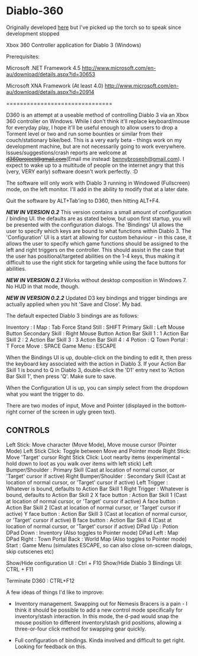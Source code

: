 Diablo-360
====
Originally developed [here](https://github.com/d360project/d360) but I've
picked up the torch so to speak since development stopped

Xbox 360 Controller application for Diablo 3 (Windows)

Prerequisites:

Microsoft .NET Framework 4.5
http://www.microsoft.com/en-au/download/details.aspx?id=30653

Microsoft XNA Framework (At least 4.0)
http://www.microsoft.com/en-au/download/details.aspx?id=20914

===============================

D360 is an attempt at a useable method of controlling Diablo 3 via an Xbox 360 controller on Windows. While I don't think it'll replace keyboard/mouse for everyday play, I hope it'll be useful enough to allow users to drop a Torment level or two and run some bounties or similar from their couch/stationary bike/bed. This is a very early beta - things work on my development machine, but are not necessarily going to work everywhere. Issues/suggestions/crash reports are welcome at ~~d360project@gmail.com~~(Email me instead: bennybroseph@gmail.com). I expect to wake up to a multitude of people on the internet angry that this (very, VERY early) software doesn't work perfectly. :D

The software will only work with Diablo 3 running in Windowed (Fullscreen) mode, on the left monitor. I'll add in the ability to modify that at a later date.

Quit the software by ALT+Tab'ing to D360, then hitting ALT+F4.

***NEW IN VERSION 0.2***
This version contains a small amount of configuration / binding UI. the defaults are as stated below, but upon first startup, you will be presented with the configuration dialogs. The 'Bindings' UI allows the user to specify which keys are bound to what functions within Diablo 3. The 'Configuration' UI is a start at allowing for custom behaviour - in this case, it allows the user to specify which game functions should be assigned to the left and right triggers on the controller. This should assist in the case that the user has positional/targeted abilities on the 1-4 keys, thus making it difficult to use the right stick for targeting while using the face buttons for abilities. 

***NEW IN VERSION 0.2.1***
Works without desktop composition in Windows 7. No HUD in that mode, though.

***NEW IN VERSION 0.2.2***
Updated D3 key bindings and trigger bindings are actually applied when you hit 'Save and Close'. My bad.

The default expected Diablo 3 bindings are as follows:

Inventory :					I
Map : 						Tab
Force Stand Still : 		SHIFT
Primary Skill : 			Left Mouse Button
Secondary Skill :			Right Mouse Button
Action Bar Skill 1 : 		1
Action Bar Skill 2 : 		2
Action Bar Skill 3 : 		3
Action Bar Skill 4 : 		4
Potion : 					Q
Town Portal : 				T
Force Move : 				SPACE
Game Menu : 				ESCAPE

When the Bindings UI is up, double-click on the binding to edit it, then press the keyboard key associated with the action in Diablo 3. If your Action Bar Skill 1 is bound to Q in Diablo 3, double-click the 'D1' entry next to 'Action Bar Skill 1', then press 'Q'. Make sure to save.

When the Configuration UI is up, you can simply select from the dropdown what you want the trigger to do.


 There are two modes of input, Move and Pointer (displayed in the bottom-right corner of the screen in ugly green text).

CONTROLS
---------
Left Stick: 				Move character (Move Mode), Move mouse cursor (Pointer Mode)
Left Stick Click: 			Toggle between Move and Pointer mode
Right Stick: 				Move 'Target' cursor
Right Stick Click:			Loot nearby items (experimental - hold down to loot as you walk over items with left stick)
Left Bumper/Shoulder : 		Primary Skill (Cast at location of normal cursor, or 'Target' cursor if active)
Right Bumper/Shoulder : 	Secondary Skill (Cast at location of normal cursor, or 'Target' cursor if active)
Left Trigger : 				Whatever is bound, defaults to Action Bar Skill 1
Right Trigger : 			Whatever is bound, defaults to Action Bar Skill 2
X face button : 			Action Bar Skill 1 (Cast at location of normal cursor, or 'Target' cursor if active)
A face button : 			Action Bar Skill 2 (Cast at location of normal cursor, or 'Target' cursor if active)
Y face button : 			Action Bar Skill 3 (Cast at location of normal cursor, or 'Target' cursor if active)
B face button : 			Action Bar Skill 4 (Cast at location of normal cursor, or 'Target' cursor if active)
DPad Up : 					Potion
DPad Down : 				Inventory (Also toggles to Pointer mode)
DPad Left : 				Map 
DPad Right : 				Town Portal
Back : 						World Map (Also toggles to Pointer mode)
Start : 					Game Menu (simulates ESCAPE, so can also close on-screen dialogs, skip cutscenes etc)

Show/Hide configuration UI : Ctrl + F10
Show/Hide Diablo 3 Bindings UI: CTRL + F11

Terminate D360 : CTRL+F12


A few ideas of things I'd like to improve:

* Inventory management. Swapping out for Nemesis Bracers is a pain - I think it should be possible to add a new control mode specifically for inventory/stash interaction. In this mode, the d-pad would snap the mouse position to different inventory/stash grid positions, allowing a three-or-four click method for swapping gear quickly.

* Full configuration of bindings. Kinda involved and difficult to get right. Looking for feedback on this.


